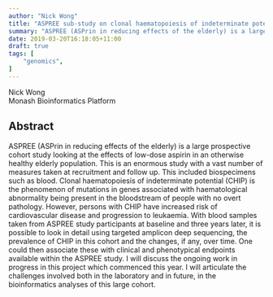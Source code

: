 ```yaml
---
author: "Nick Wong"
title: "ASPREE sub-study on clonal haematopoiesis of indeterminate potential (CHIP) – musings of working up a targeted amplicon panel, a work in progress"
summary: "ASPREE (ASPrin in reducing effects of the elderly) is a large prospective cohort study looking at the effects of low-dose aspirin in an otherwise healthy elderly population"
date: 2019-03-20T16:18:05+11:00
draft: true
tags: [
    "genomics",
]
---
```


Nick Wong\
Monash Bioinformatics Platform

## Abstract

ASPREE (ASPrin in reducing effects of the elderly) is a large prospective cohort study looking at the effects of low-dose aspirin in an otherwise healthy elderly population. This is an enormous study with a vast number of measures taken at recruitment and follow up. This included biospecimens such as blood. Clonal haematopoiesis of indeterminate potential (CHIP) is the phenomenon of mutations in genes associated with haematological abnormality being present in the bloodstream of people with no overt pathology. However, persons with CHIP have increased risk of cardiovascular disease and progression to leukaemia. With blood samples taken from ASPREE study participants at baseline and three years later, it is possible to look in detail using targeted amplicon deep sequencing, the prevalence of CHIP in this cohort and the changes, if any, over time. One could then associate these with clinical and phenotypical endpoints available within the ASPREE study. I will discuss the ongoing work in progress in this project which commenced this year. I will articulate the challenges involved both in the laboratory and in future, in the bioinformatics analyses of this large cohort.

